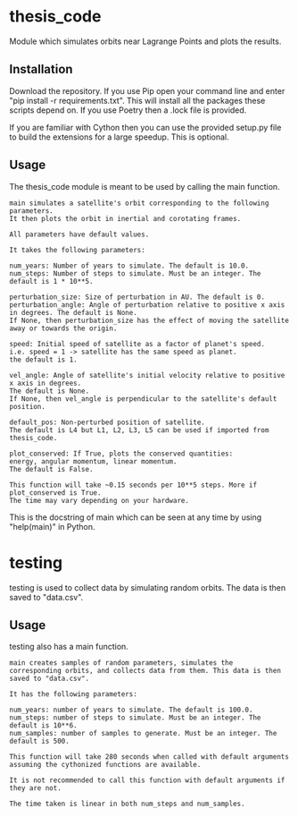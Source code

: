 # thesis_code
Module which simulates orbits near Lagrange Points and plots the results.

## Installation
Download the repository.
If you use Pip open your command line and enter "pip install -r requirements.txt". This will install all the packages these scripts depend on. If you use Poetry then a .lock file is provided.

If you are familiar with Cython then you can use the provided setup.py file to build the extensions for a large speedup. This is optional.

## Usage
The thesis_code module is meant to be used by calling the main function.

```
main simulates a satellite's orbit corresponding to the following parameters.
It then plots the orbit in inertial and corotating frames.

All parameters have default values.

It takes the following parameters:

num_years: Number of years to simulate. The default is 10.0.
num_steps: Number of steps to simulate. Must be an integer. The default is 1 * 10**5.

perturbation_size: Size of perturbation in AU. The default is 0.
perturbation_angle: Angle of perturbation relative to positive x axis in degrees. The default is None.
If None, then perturbation_size has the effect of moving the satellite away or towards the origin.

speed: Initial speed of satellite as a factor of planet's speed.
i.e. speed = 1 -> satellite has the same speed as planet.
the default is 1.

vel_angle: Angle of satellite's initial velocity relative to positive x axis in degrees.
The default is None.
If None, then vel_angle is perpendicular to the satellite's default position.

default_pos: Non-perturbed position of satellite.
The default is L4 but L1, L2, L3, L5 can be used if imported from thesis_code.

plot_conserved: If True, plots the conserved quantities:
energy, angular momentum, linear momentum.
The default is False.

This function will take ~0.15 seconds per 10**5 steps. More if plot_conserved is True.
The time may vary depending on your hardware.
```

This is the docstring of main which can be seen at any time by using "help(main)" in Python.

# testing
testing is used to collect data by simulating random orbits. The data is then saved to "data.csv".

## Usage
testing also has a main function.

```
main creates samples of random parameters, simulates the
corresponding orbits, and collects data from them. This data is then saved to "data.csv".

It has the following parameters:

num_years: number of years to simulate. The default is 100.0.
num_steps: number of steps to simulate. Must be an integer. The default is 10**6.
num_samples: number of samples to generate. Must be an integer. The default is 500.

This function will take 280 seconds when called with default arguments
assuming the cythonized functions are available.

It is not recommended to call this function with default arguments if they are not.

The time taken is linear in both num_steps and num_samples.
```
